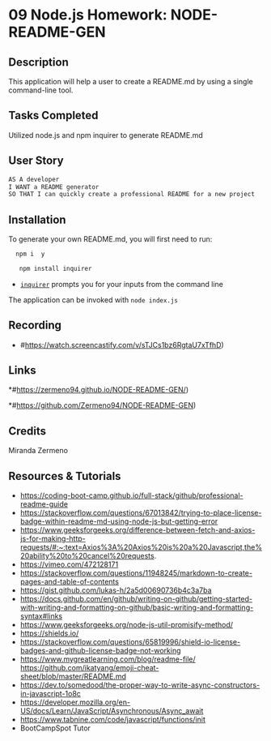 # 09 Node.js Homework: NODE-README-GEN

## Description

This application will help a user to create a README.md by using a single command-line tool. 


## Tasks Completed 

Utilized node.js and npm inquirer to generate README.md

## User Story

```md
AS A developer
I WANT a README generator
SO THAT I can quickly create a professional README for a new project
```

## Installation 

To generate your own README.md, you will first need to run: 

```bash
  npm i  y
``` 
```bash
   npm install inquirer
```
* [`inquirer`](https://www.npmjs.com/package/inquirer) prompts you for your inputs from the command line

The application can be invoked with `node index.js` 

## Recording 

* #https://watch.screencastify.com/v/sTJCs1bz6RgtaU7xTfhD)


## Links

*#https://zermeno94.github.io/NODE-README-GEN/)

*#https://github.com/Zermeno94/NODE-README-GEN)

## Credits
 Miranda Zermeno


## Resources & Tutorials

* https://coding-boot-camp.github.io/full-stack/github/professional-readme-guide
* https://stackoverflow.com/questions/67013842/trying-to-place-license-badge-within-readme-md-using-node-js-but-getting-error
* https://www.geeksforgeeks.org/difference-between-fetch-and-axios-js-for-making-http-requests/#:~:text=Axios%3A%20Axios%20is%20a%20Javascript,the%20ability%20to%20cancel%20requests.
* https://vimeo.com/472128171
* https://stackoverflow.com/questions/11948245/markdown-to-create-pages-and-table-of-contents
* https://gist.github.com/lukas-h/2a5d00690736b4c3a7ba
* https://docs.github.com/en/github/writing-on-github/getting-started-with-writing-and-formatting-on-github/basic-writing-and-formatting-syntax#links
* https://www.geeksforgeeks.org/node-js-util-promisify-method/
* https://shields.io/
* https://stackoverflow.com/questions/65819996/shield-io-license-badges-and-github-license-badge-not-working
* https://www.mygreatlearning.com/blog/readme-file/
https://github.com/ikatyang/emoji-cheat-sheet/blob/master/README.md
* https://dev.to/somedood/the-proper-way-to-write-async-constructors-in-javascript-1o8c
* https://developer.mozilla.org/en-US/docs/Learn/JavaScript/Asynchronous/Async_await
* https://www.tabnine.com/code/javascript/functions/init
* BootCampSpot Tutor